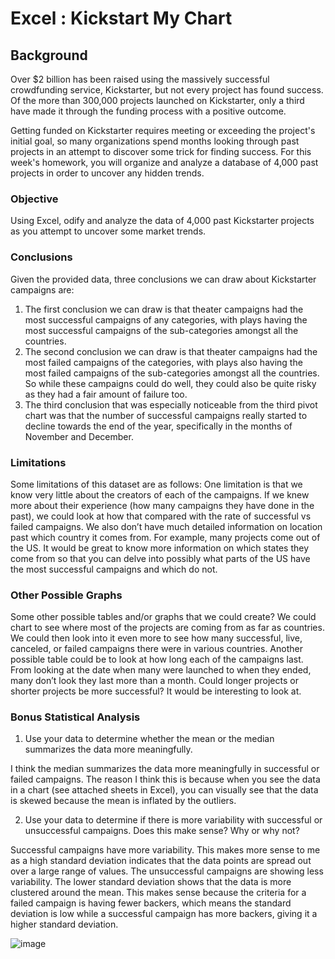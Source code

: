 # Excel : Kickstart My Chart

## Background
Over $2 billion has been raised using the massively successful crowdfunding service, Kickstarter, but not every project has found success. Of the more than 300,000 projects launched on Kickstarter, only a third have made it through the funding process with a positive outcome.

Getting funded on Kickstarter requires meeting or exceeding the project's initial goal, so many organizations spend months looking through past projects in an attempt to discover some trick for finding success. For this week's homework, you will organize and analyze a database of 4,000 past projects in order to uncover any hidden trends.

### Objective
Using Excel, odify and analyze the data of 4,000 past Kickstarter projects as you attempt to uncover some market trends.

### Conclusions
Given the provided data, three conclusions we can draw about Kickstarter campaigns are:

1. The first conclusion we can draw is that theater campaigns had the most successful campaigns of any categories, with plays having the most successful campaigns of the sub-categories amongst all the countries.
2. The second conclusion we can draw is that theater campaigns had the most failed campaigns of the categories, with plays also having the most failed campaigns of the sub-categories amongst all the countries.  So while these campaigns could do well, they could also be quite risky as they had a fair amount of failure too.
3. The third conclusion that was especially noticeable from the third pivot chart was that the number of successful campaigns really started to decline towards the end of the year, specifically in the months of November and December.

### Limitations
Some limitations of this dataset are as follows:
One limitation is that we know very little about the creators of each of the campaigns.  If we knew more about their experience (how many campaigns they have done in the past), we could look at how that compared with the rate of successful vs failed campaigns.  We also don’t have much detailed information on location past which country it comes from.  For example, many projects come out of the US.  It would be great to know more information on which states they come from so that you can delve into possibly what parts of the US have the most successful campaigns and which do not.

### Other Possible Graphs
Some other possible tables and/or graphs that we could create?
We could chart to see where most of the projects are coming from as far as countries.  We could then look into it even more to see how many successful, live, canceled, or failed campaigns there were in various countries. Another possible table could be to look at how long each of the campaigns last.  From looking at the date when many were launched to when they ended, many don’t look they last more than a month.  Could longer projects or shorter projects be more successful?  It would be interesting to look at.

### Bonus Statistical Analysis
1.	Use your data to determine whether the mean or the median summarizes the data more meaningfully.

I think the median summarizes the data more meaningfully in successful or failed campaigns.  The reason I think this is because when you see the data in a chart (see attached sheets in Excel), you can visually see that the data is skewed because the mean is inflated by the outliers.

2.	Use your data to determine if there is more variability with successful or unsuccessful campaigns. Does this make sense? Why or why not?  

Successful campaigns have more variability. This makes more sense to me as a high standard deviation indicates that the data points are spread out over a large range of values.  The unsuccessful campaigns are showing less variability.  The lower standard deviation shows that the data is more clustered around the mean. This makes sense because the criteria for a failed campaign is having fewer backers, which means the standard deviation is low while a successful campaign has more backers, giving it a higher standard deviation.

![image](https://user-images.githubusercontent.com/69765842/103448981-4ce3a400-4c6f-11eb-99fb-f2eacf0e4b15.png)




